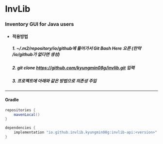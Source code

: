 # InvLib

### Inventory GUI for Java users

* #### 적용방법
  ##### 1. ~/.m2/repository/io/github에 들어가서 Git Bash Here 오픈 (만약 /io/github가 없다면 생성)
  ##### 2. git clone https://github.com/kyungmin08g/invlib.git 입력
  ##### 3. 프로젝트에 아래와 같은 방법으로 의존성 주입

---

#### Gradle

```java
repositories {
    mavenLocal()
}
```

```java
dependencies {
    implementation "io.github.invlib.kyungmin08g:invlib-api:<version>"
}
```
